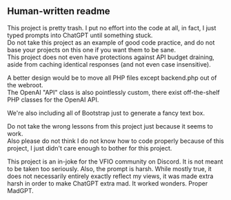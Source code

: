 ## Human-written readme

This project is pretty trash. I put no effort into the code at all, in fact, I just typed prompts into ChatGPT until something stuck.  
Do not take this project as an example of good code practice, and do not base your projects on this one if you want them to be sane.  
This project does not even have protections against API budget draining, aside from caching identical responses (and not even case insensitive).

A better design would be to move all PHP files except backend.php out of the webroot.  
The OpenAI "API" class is also pointlessly custom, there exist off-the-shelf PHP classes for the OpenAI API.

We're also including all of Bootstrap just to generate a fancy text box.

Do not take the wrong lessons from this project just because it seems to work.  
Also please do not think I do not know how to code properly because of this project, I just didn't care enough to bother for this project.


This project is an in-joke for the VFIO community on Discord.
It is not meant to be taken too seriously.
Also, the prompt is harsh. While mostly true, it does not necessarily entirely exactly reflect my views, it was made extra harsh in order to make ChatGPT extra mad.
It worked wonders. Proper MadGPT.
